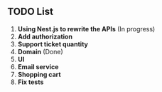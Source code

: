 ## TODO List

1. **Using Nest.js to rewrite the APIs** (In progress)
2. **Add authorization**
3. **Support ticket quantity**
4. **Domain** (Done)
5. **UI**
6. **Email service**
7. **Shopping cart**
8. **Fix tests**